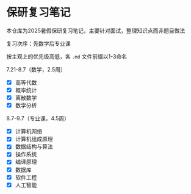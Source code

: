 # 保研复习笔记

本仓库为2025暑假保研复习笔记，主要针对面试，整理知识点而非题目做法

复习次序：先数学后专业课

按主观上的优先级高低，各 `.md` 文件前缀以1-3命名

7.21-8.7（数学，2.5周）

- [x] 高等代数
- [x] 概率统计
- [x] 离散数学
- [x] 数学分析

8.7-9.7（专业课，4.5周）

- [x] 计算机网络
- [x] 计算机组成原理
- [x] 数据结构与算法
- [x] 操作系统
- [x] 编译原理
- [x] 数据库
- [x] 软件工程
- [x] 人工智能
